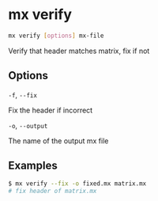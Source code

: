# mx verify

```bash
mx verify [options] mx-file
```

Verify that header matches matrix, fix if not

## Options

`-f`, `--fix`

Fix the header if incorrect

`-o`, `--output`

The name of the output mx file

## Examples

```bash
$ mx verify --fix -o fixed.mx matrix.mx
# fix header of matrix.mx
```
